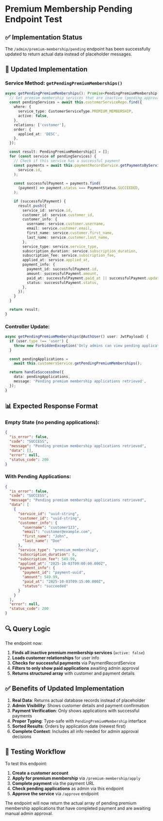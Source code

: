 # Premium Membership Pending Endpoint Test

## ✅ **Implementation Status**

The `/admin/premium-membership/pending` endpoint has been successfully updated to return actual data instead of placeholder messages.

## 🔄 **Updated Implementation**

### **Service Method**: `getPendingPremiumMemberships()`
```typescript
async getPendingPremiumMemberships(): Promise<PendingPremiumMembership[]> {
  // Get premium membership services that are inactive (pending approval)
  const pendingServices = await this.customerServiceRepo.find({
    where: {
      service_type: CustomerServiceType.PREMIUM_MEMBERSHIP,
      active: false,
    },
    relations: ['customer'],
    order: {
      applied_at: 'DESC',
    },
  });

  const result: PendingPremiumMembership[] = [];
  for (const service of pendingServices) {
    // Check if this service has a successful payment
    const payments = await this.paymentRecordService.getPaymentsByService(
      service.id,
    );
    
    const successfulPayment = payments.find(
      (payment) => payment.status === PaymentStatus.SUCCEEDED,
    );

    if (successfulPayment) {
      result.push({
        service_id: service.id,
        customer_id: service.customer_id,
        customer_info: {
          username: service.customer.username,
          email: service.customer.email,
          first_name: service.customer.first_name,
          last_name: service.customer.last_name,
        },
        service_type: service.service_type,
        subscription_duration: service.subscription_duration,
        subscription_fee: service.subscription_fee,
        applied_at: service.applied_at,
        payment_info: {
          payment_id: successfulPayment.id,
          amount: successfulPayment.amount,
          paid_at: successfulPayment.paid_at || successfulPayment.updated_at,
          status: successfulPayment.status,
        },
      });
    }
  }

  return result;
}
```

### **Controller Update**: 
```typescript
async getPendingPremiumMemberships(@AuthUser() user: JwtPayload) {
  if (user.type !== 'user') {
    throw new ForbiddenException('Only admins can view pending applications');
  }

  const pendingApplications =
    await this.customersService.getPendingPremiumMemberships();

  return handleSuccessOne({
    data: pendingApplications,
    message: 'Pending premium membership applications retrieved',
  });
}
```

## 📊 **Expected Response Format**

### **Empty State** (no pending applications):
```json
{
  "is_error": false,
  "code": "SUCCESS",
  "message": "Pending premium membership applications retrieved",
  "data": [],
  "error": null,
  "status_code": 200
}
```

### **With Pending Applications**:
```json
{
  "is_error": false,
  "code": "SUCCESS",
  "message": "Pending premium membership applications retrieved",
  "data": [
    {
      "service_id": "uuid-string",
      "customer_id": "uuid-string",
      "customer_info": {
        "username": "customer123",
        "email": "customer@example.com",
        "first_name": "John",
        "last_name": "Doe"
      },
      "service_type": "premium_membership",
      "subscription_duration": 6,
      "subscription_fee": 549.99,
      "applied_at": "2025-10-03T09:00:00.000Z",
      "payment_info": {
        "payment_id": "payment-uuid",
        "amount": 549.99,
        "paid_at": "2025-10-03T09:15:00.000Z",
        "status": "succeeded"
      }
    }
  ],
  "error": null,
  "status_code": 200
}
```

## 🔍 **Query Logic**

The endpoint now:
1. **Finds all inactive premium membership services** (`active: false`)
2. **Loads customer relationships** for user info
3. **Checks for successful payments** via PaymentRecordService
4. **Filters to only show paid applications** awaiting admin approval
5. **Returns structured array** with customer and payment details

## ✅ **Benefits of Updated Implementation**

1. **Real Data**: Returns actual database records instead of placeholder
2. **Admin Visibility**: Shows customer details and payment confirmation
3. **Payment Verification**: Only shows applications with successful payments
4. **Proper Typing**: Type-safe with `PendingPremiumMembership` interface
5. **Sorted Results**: Orders by application date (newest first)
6. **Complete Context**: Includes all info needed for admin approval decisions

## 🧪 **Testing Workflow**

To test this endpoint:

1. **Create a customer account**
2. **Apply for premium membership** via `/premium-membership/apply`
3. **Complete payment** via the payment URL
4. **Check pending applications** as admin via this endpoint
5. **Approve the service** via `/approve` endpoint

The endpoint will now return the actual array of pending premium membership applications that have completed payment and are awaiting manual admin approval.